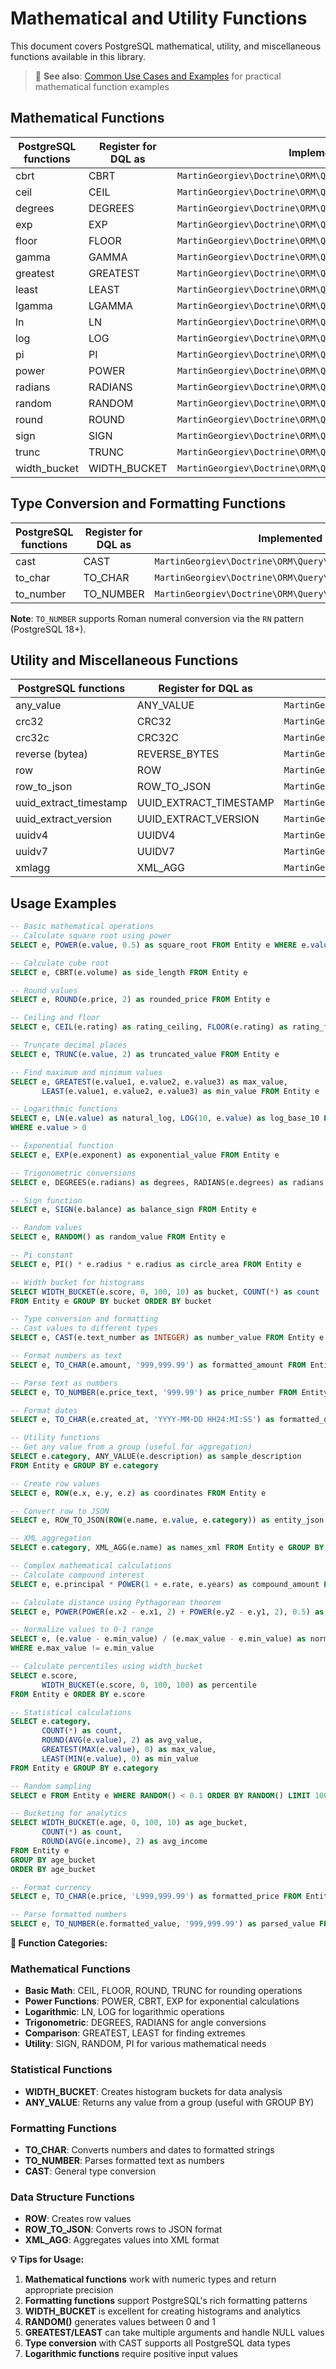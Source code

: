 # Mathematical and Utility Functions

This document covers PostgreSQL mathematical, utility, and miscellaneous functions available in this library.

> 📖 **See also**: [Common Use Cases and Examples](USE-CASES-AND-EXAMPLES.md) for practical mathematical function examples

## Mathematical Functions

| PostgreSQL functions | Register for DQL as | Implemented by |
|---|---|---|
| cbrt | CBRT | `MartinGeorgiev\Doctrine\ORM\Query\AST\Functions\Cbrt` |
| ceil | CEIL | `MartinGeorgiev\Doctrine\ORM\Query\AST\Functions\Ceil` |
| degrees | DEGREES | `MartinGeorgiev\Doctrine\ORM\Query\AST\Functions\Degrees` |
| exp | EXP | `MartinGeorgiev\Doctrine\ORM\Query\AST\Functions\Exp` |
| floor | FLOOR | `MartinGeorgiev\Doctrine\ORM\Query\AST\Functions\Floor` |
| gamma | GAMMA | `MartinGeorgiev\Doctrine\ORM\Query\AST\Functions\Gamma` |
| greatest | GREATEST | `MartinGeorgiev\Doctrine\ORM\Query\AST\Functions\Greatest` |
| least | LEAST | `MartinGeorgiev\Doctrine\ORM\Query\AST\Functions\Least` |
| lgamma | LGAMMA | `MartinGeorgiev\Doctrine\ORM\Query\AST\Functions\Lgamma` |
| ln | LN | `MartinGeorgiev\Doctrine\ORM\Query\AST\Functions\Ln` |
| log | LOG | `MartinGeorgiev\Doctrine\ORM\Query\AST\Functions\Log` |
| pi | PI | `MartinGeorgiev\Doctrine\ORM\Query\AST\Functions\Pi` |
| power | POWER | `MartinGeorgiev\Doctrine\ORM\Query\AST\Functions\Power` |
| radians | RADIANS | `MartinGeorgiev\Doctrine\ORM\Query\AST\Functions\Radians` |
| random | RANDOM | `MartinGeorgiev\Doctrine\ORM\Query\AST\Functions\Random` |
| round | ROUND | `MartinGeorgiev\Doctrine\ORM\Query\AST\Functions\Round` |
| sign | SIGN | `MartinGeorgiev\Doctrine\ORM\Query\AST\Functions\Sign` |
| trunc | TRUNC | `MartinGeorgiev\Doctrine\ORM\Query\AST\Functions\Trunc` |
| width_bucket | WIDTH_BUCKET | `MartinGeorgiev\Doctrine\ORM\Query\AST\Functions\WidthBucket` |

## Type Conversion and Formatting Functions

| PostgreSQL functions | Register for DQL as | Implemented by |
|---|---|---|
| cast | CAST | `MartinGeorgiev\Doctrine\ORM\Query\AST\Functions\Cast` |
| to_char | TO_CHAR | `MartinGeorgiev\Doctrine\ORM\Query\AST\Functions\ToChar` |
| to_number | TO_NUMBER | `MartinGeorgiev\Doctrine\ORM\Query\AST\Functions\ToNumber` |

**Note**: `TO_NUMBER` supports Roman numeral conversion via the `RN` pattern (PostgreSQL 18+).

## Utility and Miscellaneous Functions

| PostgreSQL functions | Register for DQL as | Implemented by |
|---|---|---|
| any_value | ANY_VALUE | `MartinGeorgiev\Doctrine\ORM\Query\AST\Functions\AnyValue` |
| crc32 | CRC32 | `MartinGeorgiev\Doctrine\ORM\Query\AST\Functions\Crc32` |
| crc32c | CRC32C | `MartinGeorgiev\Doctrine\ORM\Query\AST\Functions\Crc32c` |
| reverse (bytea) | REVERSE_BYTES | `MartinGeorgiev\Doctrine\ORM\Query\AST\Functions\ReverseBytes` |
| row | ROW | `MartinGeorgiev\Doctrine\ORM\Query\AST\Functions\Row` |
| row_to_json | ROW_TO_JSON | `MartinGeorgiev\Doctrine\ORM\Query\AST\Functions\RowToJson` |
| uuid_extract_timestamp | UUID_EXTRACT_TIMESTAMP | `MartinGeorgiev\Doctrine\ORM\Query\AST\Functions\UuidExtractTimestamp` |
| uuid_extract_version | UUID_EXTRACT_VERSION | `MartinGeorgiev\Doctrine\ORM\Query\AST\Functions\UuidExtractVersion` |
| uuidv4 | UUIDV4 | `MartinGeorgiev\Doctrine\ORM\Query\AST\Functions\Uuidv4` |
| uuidv7 | UUIDV7 | `MartinGeorgiev\Doctrine\ORM\Query\AST\Functions\Uuidv7` |
| xmlagg | XML_AGG | `MartinGeorgiev\Doctrine\ORM\Query\AST\Functions\XmlAgg` |

## Usage Examples

```sql
-- Basic mathematical operations
-- Calculate square root using power
SELECT e, POWER(e.value, 0.5) as square_root FROM Entity e WHERE e.value > 0

-- Calculate cube root
SELECT e, CBRT(e.volume) as side_length FROM Entity e

-- Round values
SELECT e, ROUND(e.price, 2) as rounded_price FROM Entity e

-- Ceiling and floor
SELECT e, CEIL(e.rating) as rating_ceiling, FLOOR(e.rating) as rating_floor FROM Entity e

-- Truncate decimal places
SELECT e, TRUNC(e.value, 2) as truncated_value FROM Entity e

-- Find maximum and minimum values
SELECT e, GREATEST(e.value1, e.value2, e.value3) as max_value,
       LEAST(e.value1, e.value2, e.value3) as min_value FROM Entity e

-- Logarithmic functions
SELECT e, LN(e.value) as natural_log, LOG(10, e.value) as log_base_10 FROM Entity e
WHERE e.value > 0

-- Exponential function
SELECT e, EXP(e.exponent) as exponential_value FROM Entity e

-- Trigonometric conversions
SELECT e, DEGREES(e.radians) as degrees, RADIANS(e.degrees) as radians FROM Entity e

-- Sign function
SELECT e, SIGN(e.balance) as balance_sign FROM Entity e

-- Random values
SELECT e, RANDOM() as random_value FROM Entity e

-- Pi constant
SELECT e, PI() * e.radius * e.radius as circle_area FROM Entity e

-- Width bucket for histograms
SELECT WIDTH_BUCKET(e.score, 0, 100, 10) as bucket, COUNT(*) as count
FROM Entity e GROUP BY bucket ORDER BY bucket

-- Type conversion and formatting
-- Cast values to different types
SELECT e, CAST(e.text_number as INTEGER) as number_value FROM Entity e

-- Format numbers as text
SELECT e, TO_CHAR(e.amount, '999,999.99') as formatted_amount FROM Entity e

-- Parse text as numbers
SELECT e, TO_NUMBER(e.price_text, '999.99') as price_number FROM Entity e

-- Format dates
SELECT e, TO_CHAR(e.created_at, 'YYYY-MM-DD HH24:MI:SS') as formatted_date FROM Entity e

-- Utility functions
-- Get any value from a group (useful for aggregation)
SELECT e.category, ANY_VALUE(e.description) as sample_description
FROM Entity e GROUP BY e.category

-- Create row values
SELECT e, ROW(e.x, e.y, e.z) as coordinates FROM Entity e

-- Convert row to JSON
SELECT e, ROW_TO_JSON(ROW(e.name, e.value, e.category)) as entity_json FROM Entity e

-- XML aggregation
SELECT e.category, XML_AGG(e.name) as names_xml FROM Entity e GROUP BY e.category

-- Complex mathematical calculations
-- Calculate compound interest
SELECT e, e.principal * POWER(1 + e.rate, e.years) as compound_amount FROM Entity e

-- Calculate distance using Pythagorean theorem
SELECT e, POWER(POWER(e.x2 - e.x1, 2) + POWER(e.y2 - e.y1, 2), 0.5) as distance FROM Entity e

-- Normalize values to 0-1 range
SELECT e, (e.value - e.min_value) / (e.max_value - e.min_value) as normalized FROM Entity e
WHERE e.max_value != e.min_value

-- Calculate percentiles using width_bucket
SELECT e.score,
       WIDTH_BUCKET(e.score, 0, 100, 100) as percentile
FROM Entity e ORDER BY e.score

-- Statistical calculations
SELECT e.category,
       COUNT(*) as count,
       ROUND(AVG(e.value), 2) as avg_value,
       GREATEST(MAX(e.value), 0) as max_value,
       LEAST(MIN(e.value), 0) as min_value
FROM Entity e GROUP BY e.category

-- Random sampling
SELECT e FROM Entity e WHERE RANDOM() < 0.1 ORDER BY RANDOM() LIMIT 100

-- Bucketing for analytics
SELECT WIDTH_BUCKET(e.age, 0, 100, 10) as age_bucket,
       COUNT(*) as count,
       ROUND(AVG(e.income), 2) as avg_income
FROM Entity e 
GROUP BY age_bucket 
ORDER BY age_bucket

-- Format currency
SELECT e, TO_CHAR(e.price, 'L999,999.99') as formatted_price FROM Entity e

-- Parse formatted numbers
SELECT e, TO_NUMBER(e.formatted_value, '999,999.99') as parsed_value FROM Entity e
```

**📝 Function Categories:**

### **Mathematical Functions**
- **Basic Math**: CEIL, FLOOR, ROUND, TRUNC for rounding operations
- **Power Functions**: POWER, CBRT, EXP for exponential calculations
- **Logarithmic**: LN, LOG for logarithmic operations
- **Trigonometric**: DEGREES, RADIANS for angle conversions
- **Comparison**: GREATEST, LEAST for finding extremes
- **Utility**: SIGN, RANDOM, PI for various mathematical needs

### **Statistical Functions**
- **WIDTH_BUCKET**: Creates histogram buckets for data analysis
- **ANY_VALUE**: Returns any value from a group (useful with GROUP BY)

### **Formatting Functions**
- **TO_CHAR**: Converts numbers and dates to formatted strings
- **TO_NUMBER**: Parses formatted text as numbers
- **CAST**: General type conversion

### **Data Structure Functions**
- **ROW**: Creates row values
- **ROW_TO_JSON**: Converts rows to JSON format
- **XML_AGG**: Aggregates values into XML format

**💡 Tips for Usage:**
1. **Mathematical functions** work with numeric types and return appropriate precision
2. **Formatting functions** support PostgreSQL's rich formatting patterns
3. **WIDTH_BUCKET** is excellent for creating histograms and analytics
4. **RANDOM()** generates values between 0 and 1
5. **GREATEST/LEAST** can take multiple arguments and handle NULL values
6. **Type conversion** with CAST supports all PostgreSQL data types
7. **Logarithmic functions** require positive input values
